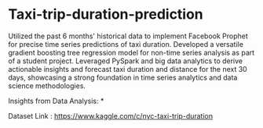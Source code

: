 
# Taxi-trip-duration-prediction
Utilized the past 6 months' historical data to implement Facebook Prophet for precise time series predictions of taxi duration. Developed a versatile gradient boosting tree regression model for non-time series analysis as part of a student project. Leveraged PySpark and big data analytics to derive actionable insights and forecast taxi duration and distance for the next 30 days, showcasing a strong foundation in time series analytics and data science methodologies.

Insights from Data Analysis:
* 

Dataset Link : https://www.kaggle.com/c/nyc-taxi-trip-duration
